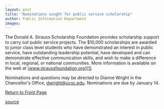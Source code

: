 ```yaml
---
layout: post
title: "Nominations sought for public service scholarship"
author: Public Information Department
images:
---
```


The Donald A. Strauss Scholarship Foundation provides scholarship support to carry out public service projects. The $10,000 scholarships are awarded to junior class level students who have demonstrated an interest in public service, have outstanding leadership potential, have developed and can demonstrate effective communication skills, and wish to make a difference in local, regional, or national communities. More information is available on the web at [www.straussfoundation.org][1].

Nominations and questions may be directed to Dianne Wright in the Chancellor's Office, [dwright@ucsc.edu][2]. Nominations are due by January 14.

  

[Return to Front Page][3]

[1]: http://www.straussfoundation.org
[2]: mailto:dwright@ucsc.edu
[3]: http://currents.ucsc.edu/

[source](http://www1.ucsc.edu/currents/04-05/10-11/brief-scholarship.asp "Permalink to brief-scholarship")
